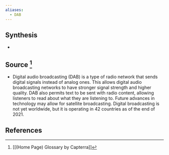 ```yaml
---
aliases:
  - DAB
---
```

## Synthesis
- 
## Source [^1]
- Digital audio broadcasting (DAB) is a type of radio network that sends digital signals instead of analog ones. This allows digital audio broadcasting networks to have stronger signal strength and higher quality. DAB also permits text to be sent with radio content, allowing listeners to read about what they are listening to. Future advances in technology may allow for satellite broadcasting. Digital broadcasting is not yet worldwide, but it is operating in 42 countries as of the end of 2021.
## References

[^1]: [[(Home Page) Glossary by Capterra]]